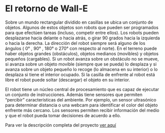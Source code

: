 # El retorno de Wall-E

Sobre un mundo rectangular dividido en casillas se ubica un conjunto de objetos. Algunos de estos objetos son robots que pueden ser programados para que efectúen tareas (incluso, competir entre ellos). Los robots pueden desplazarse hacia delante o hacia atrás, o girar 90 grados hacia la izquierda o hacia la derecha. La dirección del robot siempre será alguno de los ángulos ( 0° , 90° , 180° o 270° con respecto al norte). En el terreno puede haber objetos grandes (obstáculos), objetos medianos (movibles) y objetos pequeños (cargables). Si un robot avanza sobre un obstáculo no se mueve, si avanza sobre un objeto movible (siempre que se pueda) lo desplaza y si avanza sobre un objeto pequeño lo recoge (lo almacena en su interior) o lo desplaza si tiene el interior ocupado. Si la casilla de enfrente al robot está libre el robot puede soltar (descargar) el objeto en su interior.

El robot tiene un núcleo central de procesamiento que es capaz de ejecutar un conjunto de instrucciones. Además tiene sensores que permiten “percibir” características del ambiente. Por ejemplo, un sensor ultrasónico para determinar distancia o una webcam para identificar el color del objeto enfrente más cercano. Los sensores permiten recibir información del medio y que el robot pueda tomar decisiones de acuerdo a ello.

Para ver la descripción completa del proyecto [ver aquí](Wall%20E%20(el%20retorno).pdf)
